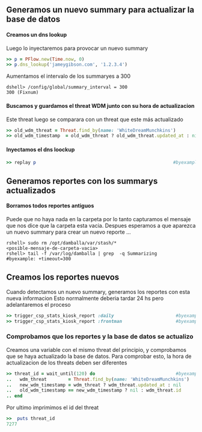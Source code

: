 <!--
Load the Harness engine (Ruby)

>> require_relative './harness.rb'                                                              # byexample: +pass +timeout=30
>> Harness::init_test(self, 'product' => 'csp','active_record_on' => true,'bg_noise' => true)   # byexample: +pass +timeout=30

>> require_relative "lib/csp/csp_stats_kiosk_helpers.rb"
>> require_relative "lib/csp/activerecord_classes.rb"

Grab anything involving frontman for debugging
>> add_custom_grep('/var/log/damballa', 'frontman' => 'frontman')

-->
## Generamos un nuevo summary para actualizar la base de datos
#### Creamos un dns lookup
Luego lo inyectaremos para provocar un nuevo summary
```ruby
>> p = PFlow.new(Time.now, 0)
>> p.dns_lookup('jameygibson.com', '1.2.3.4')

```
Aumentamos el intervalo de los summaryes a 300
```shell
dshell> /config/global/summary_interval = 300
300 (Fixnum)
```

#### Buscamos y guardamos el threat WDM junto con su hora de actualizacion
Este threat luego se comparara con un threat que este más actualizado
```ruby
>> old_wdm_threat = Threat.find_by(name: 'WhiteDreamMunchkins')
>> old_wdm_timestamp  = old_wdm_threat ? old_wdm_threat.updated_at : nil

```

#### Inyectamos el dns loockup
```ruby
>> replay p                                                   #byexample: +timeout=10

```
## Generamos reportes con los summarys actualizados
#### Borramos todos reportes antiguos
Puede que no haya nada en la carpeta por lo tanto capturamos el mensaje que nos dice que
la carpeta esta vacia.
Despues esperamos a que aparezca un nuevo summary para crear un nuevo reporte ...

```shell
rshell> sudo rm /opt/damballa/var/stash/*
<posible-mensaje-de-carpeta-vacia>
rshell> tail -f /var/log/damballa | grep  -q Summarizing      #byexample: +timeout=300

```

## Creamos los reportes nuevos
Cuando detectamos un nuevo summary, generamos los reportes con esta nueva informacion
Esto normalmente deberia tardar 24 hs pero adelantaremos el proceso

```ruby
>> trigger_csp_stats_kiosk_report :daily                       #byexample: +timeout=10
>> trigger_csp_stats_kiosk_report :frontman                    #byexample: +timeout=10

```

### Comprobamos que los reportes y la base de datos se actualizo
Creamos una variable con el mismo threat del principio, y comprobamos que se haya actualizado la base de datos.
Para comprobar esto, la hora de actualizacion de los threats deben ser diferentes

```ruby
>> threat_id = wait_until(120) do                              #byexample: +timeout 120
..   wdm_threat        = Threat.find_by(name: 'WhiteDreamMunchkins')
..   new_wdm_timestamp = wdm_threat ? wdm_threat.updated_at : nil
..   old_wdm_timestamp == new_wdm_timestamp ? nil : wdm_threat.id
.. end

```

Por ultimo imprimimos el id del threat
```ruby
>>  puts threat_id
7277
```
